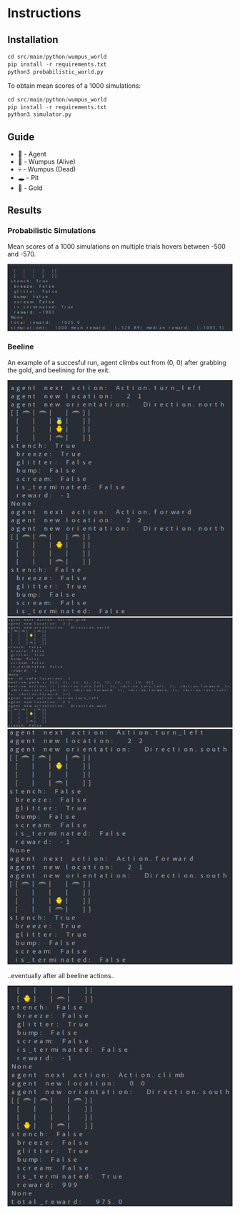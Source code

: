 # Instructions

## Installation

```python
cd src/main/python/wumpus_world
pip install -r requirements.txt
python3 probabilistic_world.py
```

To obtain mean scores of a 1000 simulations:
```python
cd src/main/python/wumpus_world
pip install -r requirements.txt
python3 simulator.py
```

## Guide

- :hatched_chick: - Agent
- :space_invader: - Wumpus (Alive)
- :skull: - Wumpus (Dead)
- :hole: - Pit
- :1st_place_medal: - Gold

## Results

### Probabilistic Simulations
Mean scores of a 1000 simulations on multiple trials hovers between -500 and -570.

![1](assets/simulations.png)

### Beeline
An example of a succesful run, agent climbs out from (0, 0) after grabbing the gold, and beelining for the exit.

![1](assets/screenshot_1.png)
![2](assets/screenshot_2.png)
![3](assets/screenshot_3.png)

..eventually after all beeline actions..

![4](assets/screenshot_4.png)